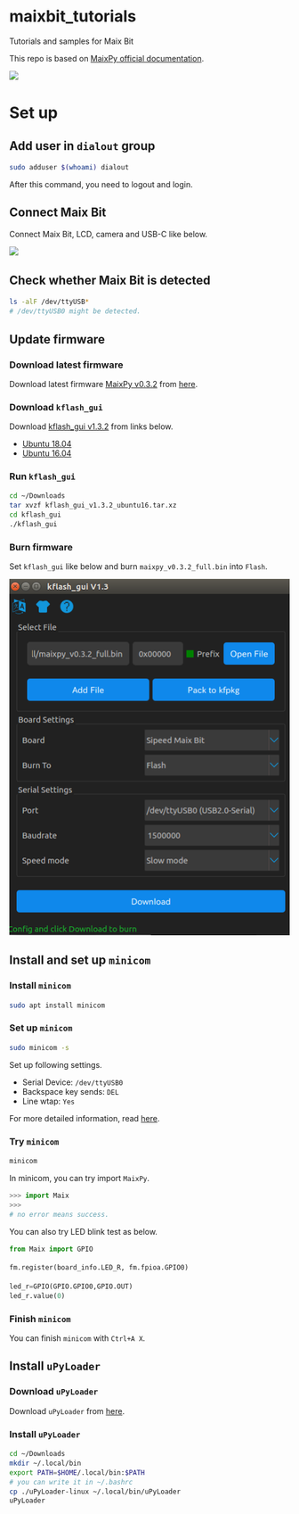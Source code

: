 # maixbit_tutorials

Tutorials and samples for Maix Bit

This repo is based on [MaixPy official documentation](https://maixpy.sipeed.com/en/).

![](./img/maixbit_yolo_tiny.gif)


# Set up


## Add user in `dialout` group


```bash
sudo adduser $(whoami) dialout
```

After this command, you need to logout and login.

## Connect Maix Bit

Connect Maix Bit, LCD, camera and USB-C like below.

![](https://images-na.ssl-images-amazon.com/images/I/31rwSOhaVDL.jpg)

## Check whether Maix Bit is detected

```bash
ls -alF /dev/ttyUSB*
# /dev/ttyUSB0 might be detected.
```

## Update firmware
### Download latest firmware

Download latest firmware [MaixPy v0.3.2](https://github.com/sipeed/MaixPy/releases/) from [here](https://github.com/sipeed/MaixPy/releases/download/v0.3.2/maixpy_v0.3.2_full.bin).

### Download `kflash_gui`

Download [kflash_gui v1.3.2](https://github.com/sipeed/kflash_gui/releases) from links below.
- [Ubuntu 18.04](http://dl.cdn.sipeed.com/kflash_gui_v1.3.2_linux.tar.xz)
- [Ubuntu 16.04](http://dl.cdn.sipeed.com/kflash_gui_v1.3.2_ubuntu16.tar.xz)

### Run `kflash_gui`

```bash
cd ~/Downloads
tar xvzf kflash_gui_v1.3.2_ubuntu16.tar.xz
cd kflash_gui
./kflash_gui
```

### Burn firmware 

Set `kflash_gui` like below and burn `maixpy_v0.3.2_full.bin` into `Flash`.

![](./img/kflash_gui_burn.png)

## Install and set up `minicom`

### Install `minicom`

```bash
sudo apt install minicom
```

### Set up `minicom`

```bash
sudo minicom -s
```

Set up following settings.
- Serial Device: `/dev/ttyUSB0` 
- Backspace key sends: `DEL` 
- Line wtap: `Yes`

For more detailed information, read [here](https://maixpy.sipeed.com/en/get_started/power_on.html).

### Try `minicom`

```bash
minicom
```

In minicom, you can try import `MaixPy`.

```python
>>> import Maix
>>>
# no error means success.
```

You can also try LED blink test as below.

```python
from Maix import GPIO

fm.register(board_info.LED_R, fm.fpioa.GPIO0)

led_r=GPIO(GPIO.GPIO0,GPIO.OUT)
led_r.value(0)
```

### Finish `minicom`

You can finish `minicom` with  `Ctrl+A X`.

## Install `uPyLoader`

### Download `uPyLoader`

Download `uPyLoader` from [here](https://github.com/BetaRavener/uPyLoader/releases/download/v0.1.4/uPyLoader-linux).

### Install `uPyLoader`

```bash
cd ~/Downloads
mkdir ~/.local/bin
export PATH=$HOME/.local/bin:$PATH
# you can write it in ~/.bashrc
cp ./uPyLoader-linux ~/.local/bin/uPyLoader
uPyLoader
```
